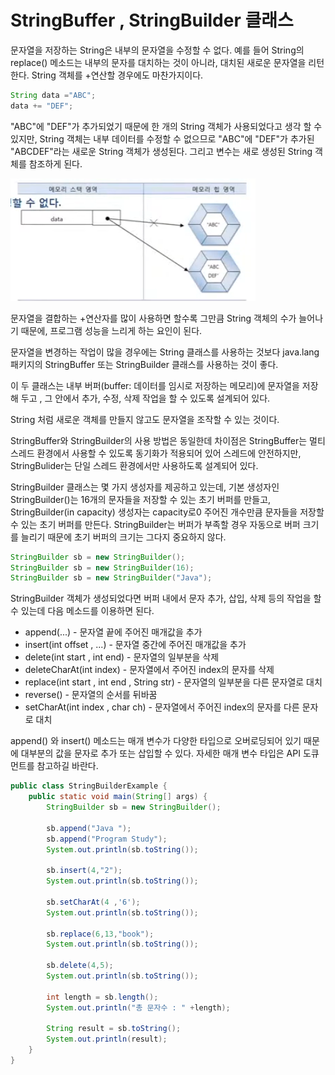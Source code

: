 # StringBuffer , StringBuilder 클래스

문자열을 저장하는 String은 내부의 문자열을 수정할 수 없다. 예를 들어
String의 replace() 메소드는 내부의 문자를 대치하는 것이 아니라, 대치된 새로운
문자열을 리턴한다. String 객체를 +연산할 경우에도 마찬가지이다.

```java
String data ="ABC";
data += "DEF";
```
"ABC"에 "DEF"가 추가되었기 때문에 한 개의 String 객체가 사용되었다고 생각 할 수 있지만,
String 객체는 내부 데이터를 수정할 수 없으므로 "ABC"에 "DEF"가 추가된 
"ABCDEF"라는 새로운 String 객체가 생성된다. 그리고 변수는 새로 생성된 String 객체를
참조하게 된다.

![img.png](img.png)


문자열을 결합하는 +연산자를 많이 사용하면 할수록 그만큼 String 객체의 수가 늘어나기 때문에,
프로그램 성능을 느리게 하는 요인이 된다. 

문자열을 변경하는 작업이 많을 경우에는 String 클래스를 사용하는 것보다 java.lang 패키지의
StringBuffer 또는 StringBuilder 클래스를 사용하는 것이 좋다. 

이 두 클래스는 내부 버퍼(buffer: 데이터를 임시로 저장하는 메모리)에 문자열을 저장해 두고
, 그 안에서 추가, 수정, 삭제 작업을 할 수 있도록 설계되어 있다.

String 처럼 새로운 객체를 만들지 않고도 문자열을 조작할 수 있는 것이다.

StringBuffer와 StringBuilder의 사용 방법은 동일한데 차이점은 StringBuffer는
멀티 스레드 환경에서 사용할 수 있도록 동기화가 적용되어 있어 스레드에 안전하지만,
StringBulider는 단일 스레드 환경에서만 사용하도록 설계되어 있다. 

StringBuilder 클래스는 몇 가지 생성자를 제공하고 있는데, 기본 생성자인 
StringBuilder()는 16개의 문자들을 저장할 수 있는 초기 버퍼를 만들고,
StringBuilder(in capacity) 생성자는 capacity로0 주어진 개수만큼 문자들을
저장할 수 있는 초기 버퍼를 만든다. StringBuilder는 버퍼가 부족할 경우 자동으로
버퍼 크기를 늘리기 때문에 초기 버퍼의 크기는 그다지 중요하지 않다.
```java
StringBuilder sb = new StringBuilder();
StringBuilder sb = new StringBuilder(16);
StringBuilder sb = new StringBuilder("Java");
```

StringBuilder 객체가 생성되었다면 버퍼 내에서 문자 추가, 삽입, 삭제 등의 작업을
할 수 있는데 다음 메소드를 이용하면 된다.

- append(...)  - 문자열 끝에 주어진 매개값을 추가
- insert(int offset , ...) - 문자열 중간에 주어진 매개값을 추가
- delete(int start , int end) - 문자열의 일부분을 삭제
- deleteCharAt(int index) -  문자열에서 주어진 index의 문자를 삭제
- replace(int start , int end , String str) -  문자열의 일부분을 다른 문자열로 대치
- reverse() - 문자열의 순서를 뒤바꿈
- setCharAt(int index , char ch) - 문자열에서 주어진 index의 문자를 다른 문자로 대치

append() 와 insert() 메소드는 매개 변수가 다양한 타입으로 오버로딩되어 있기 때문에
대부분의 값을 문자로 추가 또는  삽입할 수 있다. 자세한 매개 변수 타입은
API 도큐먼트를 참고하길 바란다.


```java
public class StringBuilderExample {
    public static void main(String[] args) {
        StringBuilder sb = new StringBuilder();

        sb.append("Java ");
        sb.append("Program Study");
        System.out.println(sb.toString());

        sb.insert(4,"2");
        System.out.println(sb.toString());

        sb.setCharAt(4 ,'6');
        System.out.println(sb.toString());

        sb.replace(6,13,"book");
        System.out.println(sb.toString());

        sb.delete(4,5);
        System.out.println(sb.toString());

        int length = sb.length();
        System.out.println("총 문자수 : " +length);

        String result = sb.toString();
        System.out.println(result);
    }
}

```